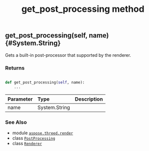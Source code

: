 ﻿---
title: get_post_processing method
second_title: Aspose.3D for Python via .NET API References
description: 
type: docs
weight: 50
url: /python-net/aspose.threed.render/renderer/get_post_processing/
is_root: false
---

## get_post_processing(self, name) {#System.String}

Gets a built-in post-processor that supported by the renderer.


### Returns 





```python

def get_post_processing(self, name):
    ...
```


| Parameter | Type | Description |
| :- | :- | :- |
| name | System.String |  |



### See Also
* module [`aspose.threed.render`](../../)
* class [`PostProcessing`](/3d/python-net/aspose.threed.render/postprocessing)
* class [`Renderer`](/3d/python-net/aspose.threed.render/renderer)
